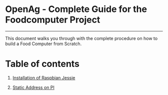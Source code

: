 # **<b>OpenAg - Complete Guide for the Foodcomputer Project</b>**
--------------------------------------------------
This document walks you through with the complete procedure on how to build a Food Computer from Scratch.

# Table of contents


1. [Installation of Raspbian Jessie](https://github.com/SachinPawaskarUNO/mav-openag-foodcomputer2.0/blob/master/docs/RaspbianInstallation.md)  

2. [Static Address on PI](https://github.com/SachinPawaskarUNO/mav-openag-foodcomputer2.0/blob/master/docs/StaticAddress.md)

